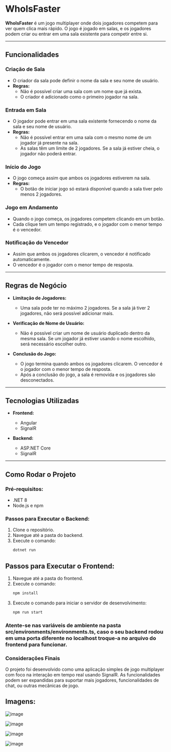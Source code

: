 # WhoIsFaster

**WhoIsFaster** é um jogo multiplayer onde dois jogadores competem para ver quem clica mais rápido. O jogo é jogado em salas, e os jogadores podem criar ou entrar em uma sala existente para competir entre si.

---

## Funcionalidades

### **Criação de Sala**
- O criador da sala pode definir o nome da sala e seu nome de usuário.
- **Regras:**
  - Não é possível criar uma sala com um nome que já exista.
  - O criador é adicionado como o primeiro jogador na sala.

### **Entrada em Sala**
- O jogador pode entrar em uma sala existente fornecendo o nome da sala e seu nome de usuário.
- **Regras:**
  - Não é possível entrar em uma sala com o mesmo nome de um jogador já presente na sala.
  - As salas têm um limite de 2 jogadores. Se a sala já estiver cheia, o jogador não poderá entrar.

### **Início do Jogo**
- O jogo começa assim que ambos os jogadores estiverem na sala.
- **Regras:**
  - O botão de iniciar jogo só estará disponível quando a sala tiver pelo menos 2 jogadores.

### **Jogo em Andamento**
- Quando o jogo começa, os jogadores competem clicando em um botão.
- Cada clique tem um tempo registrado, e o jogador com o menor tempo é o vencedor.

### **Notificação do Vencedor**
- Assim que ambos os jogadores clicarem, o vencedor é notificado automaticamente.
- O vencedor é o jogador com o menor tempo de resposta.

---

## Regras de Negócio

- **Limitação de Jogadores:**
  - Uma sala pode ter no máximo 2 jogadores. Se a sala já tiver 2 jogadores, não será possível adicionar mais.
  
- **Verificação de Nome de Usuário:**
  - Não é possível criar um nome de usuário duplicado dentro da mesma sala. Se um jogador já estiver usando o nome escolhido, será necessário escolher outro.

- **Conclusão do Jogo:**
  - O jogo termina quando ambos os jogadores clicarem. O vencedor é o jogador com o menor tempo de resposta.
  - Após a conclusão do jogo, a sala é removida e os jogadores são desconectados.

---

## Tecnologias Utilizadas

- **Frontend:**
  - Angular
  - SignalR

- **Backend:**
  - ASP.NET Core
  - SignalR

---

## Como Rodar o Projeto

### **Pré-requisitos:**
- .NET 8
- Node.js e npm

### **Passos para Executar o Backend:**
1. Clone o repositório.
2. Navegue até a pasta do backend.
3. Execute o comando:
   ```bash
   dotnet run
   ```

## Passos para Executar o Frontend:

1. Navegue até a pasta do frontend.
2. Execute o comando:
   ```bash
   npm install
3. Execute o comando para iniciar o servidor de desenvolvimento:
   ```bash
   npm run start

### **Atente-se nas variáveis de ambiente na pasta src/environments/environments.ts, caso o seu backend rodou em uma porta diferente no localhost troque-a no arquivo do frontend para funcionar.**

### **Considerações Finais**
O projeto foi desenvolvido como uma aplicação simples de jogo multiplayer com foco na interação em tempo real usando SignalR.
As funcionalidades podem ser expandidas para suportar mais jogadores, funcionalidades de chat, ou outras mecânicas de jogo.

## Imagens:

![image](https://github.com/user-attachments/assets/9a54bfa0-7a2e-45b1-be89-de92343cbdb7)

![image](https://github.com/user-attachments/assets/ada4de42-0176-4f21-b74c-55348d8ab9de)

![image](https://github.com/user-attachments/assets/285887ee-f317-4ac6-8fc6-128362d9fd72)

![image](https://github.com/user-attachments/assets/67d4de79-3c0f-4f8e-a009-451b7a96aa87)
